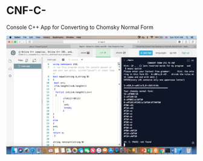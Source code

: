 # CNF-C-
Console C++ App for Converting to Chomsky Normal Form

![Preview](https://github.com/MsolimanHany/CNF-C-/blob/master/CNFRun.png)

